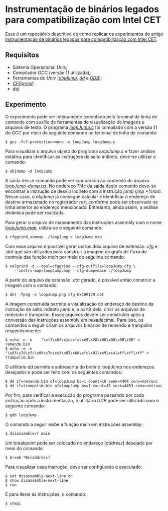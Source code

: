 # Instrumentação de binários legados para compatibilização com Intel CET

Esse é um repositório descritivo de como replicar os experimentos do artigo [Instrumentação de binários legados para compatibilização com Intel CET](artigo/235074.pdf).

## Requisitos
- Sistema Operacional *Unix*;
- Compilador *GCC* (versão 11 utilizada); 
- Ferramentas do *Unix* ([*objdump*](https://www.gnu.org/software/binutils/), [*dd*](https://www.gnu.org/software/coreutils/) e [*GDB*](https://www.sourceware.org/gdb/));
- [*CFGgrind*](https://github.com/rimsa/CFGgrind);
- [*dot*](https://graphviz.org/)

## Experimento
O experimento pode ser inteiramente executado pelo terminal de linha de comando
com auxílio de ferramentas de visualização de imagens e arquivos de texto. O programa [*loopJump.c*](loopJump.c) foi compilado com a versão 11 do *GCC* por meio do seguinte comando no terminal de linha de comando:

    $ gcc -fcf-protection=none -o loopJump loopJump.c

Para visualizar o arquivo objeto do programa *loopJump.c* e fazer
análise estática para identificar as instruções de salto indireto, deve-se
utilizar o comando:

    $ objdump -d loopJump


A saída desse comando pode ser comparada ao conteúdo do arquivo
[*loopJump-dump.txt*](loopJump-dump.txt). No endereço *114c* da
saída deste comando deve-se encontrar a instrução de desvio indireto com a
instrução *jump* (*jmp \*%rax*). Nesse caso, o
*objdump* já consegue calcular e identificar o endereço de destino
armazenado no registrador *rax*, conforme pode ser observado na linha
anterior ao endereço mencionado. Entretanto, ainda assim, a análise dinâmica
pode ser realizada.

Para gerar o arquivo de mapeamento das instruções assembly com o nome
[*loopJump.map*](loopJump.map), utiliza-se o seguinte comando:

    $ cfggrind_asmmap ./loopJump > loopJump.map


Com esse arquivo é possível gerar outros dois arquivo de extensão *.cfg*
e *.dot* que são utilizados para construir a imagem do grafo de fluxo de
controle das função *main* por meio do seguinte comando:

    $ valgrind -q --tool=cfggrind --cfg-outfile=loopJump.cfg \
        --instrs-map=loopJump.map --cfg-dump=main ./loopJump


A partir do arquivo de extensão *.dot* gerado, é possível então
construir a imagem com o comando:

    $ dot -Tpng -o loopJump.png cfg-0x109129.dot

A imagem construída permite a visualização do endereço de destino da instrução
de salto indireto *jump* e, a partir dela, criar os arquivos de remendo
e trampolim. Esses arquivos devem ser construído após a conversão das
instruções assembly em hexadecimal. Para isso, os comandos a seguir
criam os arquivos binários de remendo e trampolim respectivamente:


    $ echo -e -n    "\xf3\x0f\x1e\xfa\xe9\x28\x00\x00\x00\x90" > remendo.bin
    $ echo -e -n "\x83\x7d\xfc\x00\x7e\xe3\x83\x6d\xfc\x01\xe9\xca\xff\xff\xff" > trampolim.bin


O utilitário *dd* permite a sobrescrita do binário loopJump nos
endereços desejados e pode ser feito com os seguintes comandos:

    $ dd if=remendo.bin of=loopJump bs=1 count=10 seek=4404 conv=notrunc
    $ dd if=trampolim.bin of=loopJump bs=1 count=15 seek=4453 conv=notrunc


Por fim, para verificar a execução do programa passando por cada instrução após
a instrumentação, o utilitário *GDB* pode ser utilizado com o seguinte
comando:

    $ gdb loopJump

O comando a seguir exibe a função main em instruções assembly:

    $ disassemble/r main

Um breakpoint pode ser colocado no endereço [*address*] desejado por meio do comando:

    $ break *0x[address]

Para visualizar cada instrução, deve ser configurado e executado:

    $ set disassemble-next-line on
    $ show disassemble-next-line
    $ run

E para iterar as instruções, o comando:

    $ stepi
